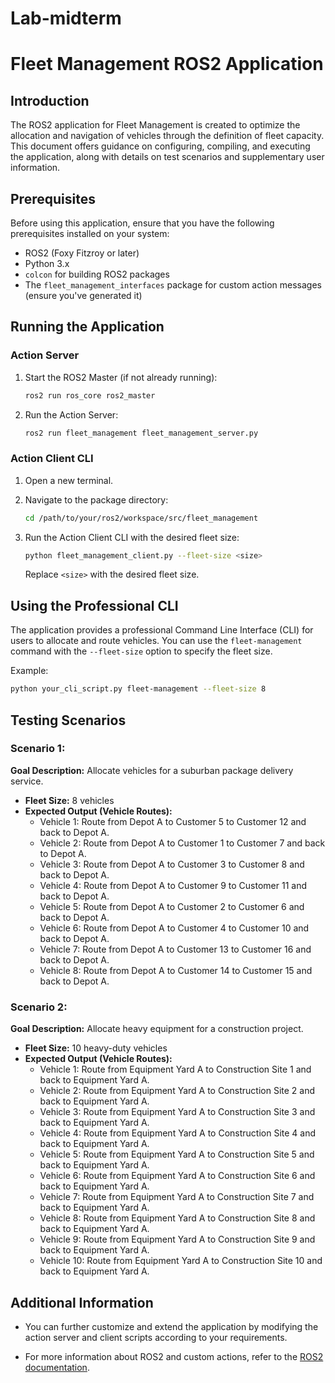 # Lab-midterm
# Fleet Management ROS2 Application

## Introduction

The ROS2 application for Fleet Management is created to optimize the allocation and navigation of vehicles through the definition of fleet capacity. This document offers guidance on configuring, compiling, and executing the application, along with details on test scenarios and supplementary user information.

## Prerequisites

Before using this application, ensure that you have the following prerequisites installed on your system:

- ROS2 (Foxy Fitzroy or later)
- Python 3.x
- `colcon` for building ROS2 packages
- The `fleet_management_interfaces` package for custom action messages (ensure you've generated it)

## Running the Application

### Action Server

1. Start the ROS2 Master (if not already running):

   ```bash
   ros2 run ros_core ros2_master
   ```

2. Run the Action Server:

   ```bash
   ros2 run fleet_management fleet_management_server.py
   ```

### Action Client CLI

1. Open a new terminal.

2. Navigate to the package directory:

   ```bash
   cd /path/to/your/ros2/workspace/src/fleet_management
   ```

3. Run the Action Client CLI with the desired fleet size:

   ```bash
   python fleet_management_client.py --fleet-size <size>
   ```

   Replace `<size>` with the desired fleet size.

## Using the Professional CLI

The application provides a professional Command Line Interface (CLI) for users to allocate and route vehicles. You can use the `fleet-management` command with the `--fleet-size` option to specify the fleet size.

Example:

```bash
python your_cli_script.py fleet-management --fleet-size 8
```

## Testing Scenarios

### Scenario 1:

**Goal Description:** Allocate vehicles for a suburban package delivery service.
- **Fleet Size:** 8 vehicles
- **Expected Output (Vehicle Routes):**
  - Vehicle 1: Route from Depot A to Customer 5 to Customer 12 and back to Depot A.
  - Vehicle 2: Route from Depot A to Customer 1 to Customer 7 and back to Depot A.
  - Vehicle 3: Route from Depot A to Customer 3 to Customer 8 and back to Depot A.
  - Vehicle 4: Route from Depot A to Customer 9 to Customer 11 and back to Depot A.
  - Vehicle 5: Route from Depot A to Customer 2 to Customer 6 and back to Depot A.
  - Vehicle 6: Route from Depot A to Customer 4 to Customer 10 and back to Depot A.
  - Vehicle 7: Route from Depot A to Customer 13 to Customer 16 and back to Depot A.
  - Vehicle 8: Route from Depot A to Customer 14 to Customer 15 and back to Depot A.

### Scenario 2:

**Goal Description:** Allocate heavy equipment for a construction project.
- **Fleet Size:** 10 heavy-duty vehicles
- **Expected Output (Vehicle Routes):**
  - Vehicle 1: Route from Equipment Yard A to Construction Site 1 and back to Equipment Yard A.
  - Vehicle 2: Route from Equipment Yard A to Construction Site 2 and back to Equipment Yard A.
  - Vehicle 3: Route from Equipment Yard A to Construction Site 3 and back to Equipment Yard A.
  - Vehicle 4: Route from Equipment Yard A to Construction Site 4 and back to Equipment Yard A.
  - Vehicle 5: Route from Equipment Yard A to Construction Site 5 and back to Equipment Yard A.
  - Vehicle 6: Route from Equipment Yard A to Construction Site 6 and back to Equipment Yard A.
  - Vehicle 7: Route from Equipment Yard A to Construction Site 7 and back to Equipment Yard A.
  - Vehicle 8: Route from Equipment Yard A to Construction Site 8 and back to Equipment Yard A.
  - Vehicle 9: Route from Equipment Yard A to Construction Site 9 and back to Equipment Yard A.
  - Vehicle 10: Route from Equipment Yard A to Construction Site 10 and back to Equipment Yard A.

## Additional Information

- You can further customize and extend the application by modifying the action server and client scripts according to your requirements.

- For more information about ROS2 and custom actions, refer to the [ROS2 documentation](https://docs.ros.org/en/galactic/Tutorials.html).
